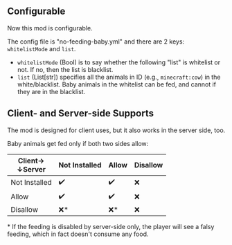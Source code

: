 ## Configurable
Now this mod is configurable.

The config file is "no-feeding-baby.yml"
and there are 2 keys: `whitelistMode` and `list`.

- `whitelistMode` (Bool) is to say whether the following "list" is whitelist or not.
	If no, then the list is blacklist.
- `list` (List[str]) specifies all the animals in ID (e.g., `minecraft:cow`) in the white/blacklist.
	Baby animals in the whitelist can be fed, and cannot if they are in the blacklist.

## Client- and Server-side Supports
The mod is designed for client uses, but it also works in the server side, too.

Baby animals get fed only if both two sides allow:

| Client→<br>↓Server | Not Installed  | Allow | Disallow |
|--------------------|----------------|-------|----------|
| Not Installed      | ✔️ | ✔️ | ❌ |
| Allow              | ✔️ | ✔️ | ❌ |
| Disallow           | ❌\* | ❌\* | ❌ |

\* If the feeding is disabled by server-side only,
the player will see a falsy feeding,
which in fact doesn't consume any food.